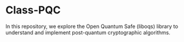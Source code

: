 # Class-PQC
In this repository, we explore the Open Quantum Safe (liboqs) library to understand and implement post-quantum cryptographic algorithms.
